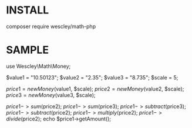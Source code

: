 # INSTALL

composer require wescley/math-php

# SAMPLE

use Wescley\Math\Money;

$value1 = "10.50123";
$value2 = "2.35";
$value3 = "8.735";
$scale = 5;

$price1 = new Money($value1, $scale);
$price2 = new Money($value2, $scale);
$price3 = new Money($value3, $scale);

$price1->sum($price2);
$price1->sum($price3);
$price1->subtract($price3);
$price1->subtract($price2);
$price1->multiply($price2);
$price1->divide($price2);
echo $price1->getAmount();
